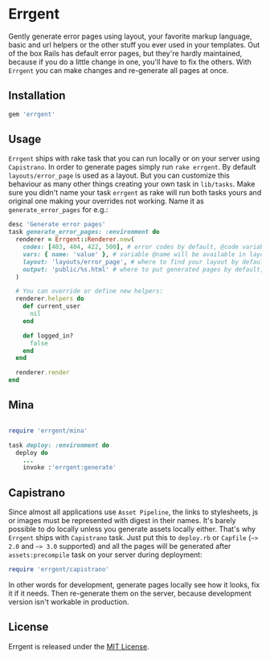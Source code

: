 # Errgent

Gently generate error pages using layout, your favorite markup language, basic
and url helpers or the other stuff you ever used in your templates. Out of the
box Rails has default error pages, but they're hardly maintained, because if you
do a little change in one, you'll have to fix the others. With `Errgent` you can
make changes and re-generate all pages at once.

## Installation

```ruby
gem 'errgent'
```

## Usage

`Errgent` ships with rake task that you can run locally or on your server using
`Capistrano`. In order to generate pages simply run `rake errgent`. By default
`layouts/error_page` is used as a layout. But you can customize this behaviour
as many other things creating your own task in `lib/tasks`. Make sure you didn't
name your task `errgent` as rake will run both tasks yours and original one making
your overrides not working. Name it as `generate_error_pages` for e.g.:

```ruby
desc 'Generate error pages'
task generate_error_pages: :environment do
  renderer = Errgent::Renderer.new(
    codes: [403, 404, 422, 500], # error codes by default, @code variable is available in layout
    vars: { name: 'value' }, # variable @name will be available in layout
    layout: 'layouts/error_page', # where to find your layout by default
    output: 'public/%s.html' # where to put generated pages by default, %s is the replacement for @code
  )

  # You can override or define new helpers:
  renderer.helpers do
    def current_user
      nil
    end

    def logged_in?
      false
    end
  end

  renderer.render
end
```

## Mina

```ruby

require 'errgent/mina'

task deploy: :environment do
  deploy do
    ...
    invoke :'errgent:generate'

```

## Capistrano

Since almost all applications use `Asset Pipeline`, the links to stylesheets,
js or images must be represented with digest in their names. It's barely possible
to do locally unless you generate assets locally either. That's why `Errgent`
ships with `Capistrano` task. Just put this to `deploy.rb` or `Capfile` (`~> 2.0`
and `~> 3.0` supported) and all the pages will be generated after
`assets:precompile` task on your server during deployment:

```ruby
require 'errgent/capistrano'
```

In other words for development, generate pages locally see how it looks, fix it
if it needs. Then re-generate them on the server, because development version
isn't workable in production.

## License

Errgent is released under the [MIT License](http://www.opensource.org/licenses/MIT).
